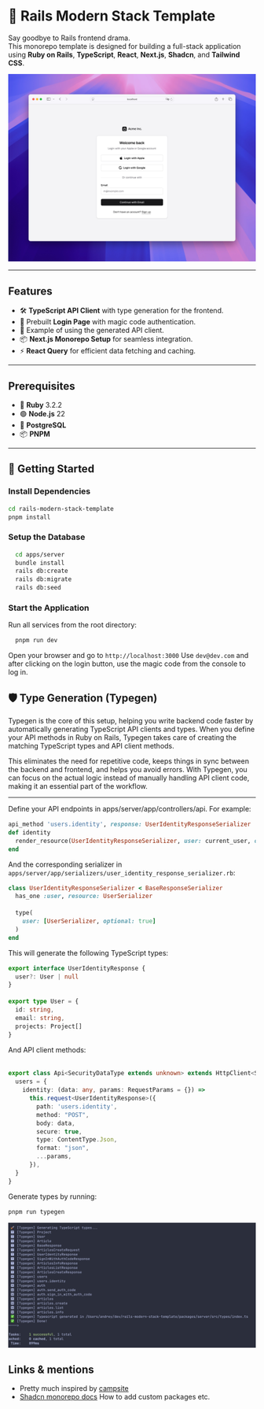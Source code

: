 # 🚀 Rails Modern Stack Template

Say goodbye to Rails frontend drama.  
This monorepo template is designed for building a full-stack application using **Ruby on Rails**, **TypeScript**, **React**, **Next.js**, **Shadcn**, and **Tailwind CSS**.

![Login Page](_login.jpg)

---

## Features
- 🛠️ **TypeScript API Client** with type generation for the frontend.
- 🔑 Prebuilt **Login Page** with magic code authentication.
- 📄 Example of using the generated API client.
- 📦 **Next.js Monorepo Setup** for seamless integration.
- ⚡ **React Query** for efficient data fetching and caching.

---

## Prerequisites
- 💎 **Ruby** 3.2.2
- 🟢 **Node.js** 22
- 🐘 **PostgreSQL**
- 📦 **PNPM**

---

## 🚧 Getting Started

### Install Dependencies
    
```bash
cd rails-modern-stack-template
pnpm install
```

### Setup the Database
```bash
  cd apps/server
  bundle install
  rails db:create
  rails db:migrate
  rails db:seed
```

### Start the Application
Run all services from the root directory:
```bash
  pnpm run dev
```

Open your browser and go to `http://localhost:3000`
Use `dev@dev.com` and after clicking on the login button, use the magic code from the console to log in.


## 🛡️ Type Generation (Typegen)
Typegen is the core of this setup, helping you write backend code faster by automatically generating TypeScript API clients and types. When you define your API methods in Ruby on Rails, Typegen takes care of creating the matching TypeScript types and API client methods.

This eliminates the need for repetitive code, keeps things in sync between the backend and frontend, and helps you avoid errors. With Typegen, you can focus on the actual logic instead of manually handling API client code, making it an essential part of the workflow.

---

Define your API endpoints in apps/server/app/controllers/api.
For example:
```ruby
api_method 'users.identity', response: UserIdentityResponseSerializer
def identity
  render_resource(UserIdentityResponseSerializer, user: current_user, ok: true)
end
```

And the corresponding serializer in `apps/server/app/serializers/user_identity_response_serializer.rb`:
```ruby
class UserIdentityResponseSerializer < BaseResponseSerializer
  has_one :user, resource: UserSerializer

  type(
    user: [UserSerializer, optional: true]
  )
end
```

This will generate the following TypeScript types:
```typescript
export interface UserIdentityResponse {
  user?: User | null
}

export type User = {
  id: string,
  email: string,
  projects: Project[]
}

```

And API client methods:

```typescript

export class Api<SecurityDataType extends unknown> extends HttpClient<SecurityDataType> {
  users = {
    identity: (data: any, params: RequestParams = {}) =>
      this.request<UserIdentityResponse>({
        path: 'users.identity',
        method: "POST",
        body: data,
        secure: true,
        type: ContentType.Json,
        format: "json",
        ...params,
      }),
  }
}

```

Generate types by running:
```bash
pnpm run typegen
```

![Typegen](_typegen.png)

## Links & mentions
- Pretty much inspired by [campsite](https://github.com/campsite/campsite)
- [Shadcn monorepo docs](https://ui.shadcn.com/docs/monorepo) How to add custom packages etc.